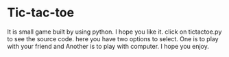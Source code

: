 # Tic-tac-toe
It is small game built by using python. I hope you like it.
click on tictactoe.py to see the source code.
here you have two options to select. One is to play with your friend and Another is to play with computer.
I hope you enjoy.

